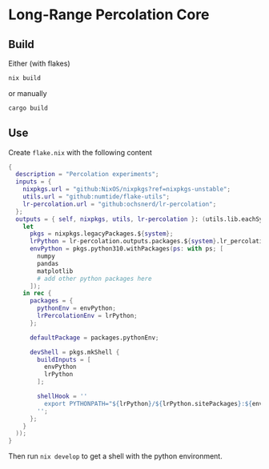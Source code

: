 # Long-Range Percolation Core

## Build

Either (with flakes)
```bash
nix build
```
or manually
```bash
cargo build
```

## Use

Create `flake.nix` with the following content

```nix
{
  description = "Percolation experiments";
  inputs = {
    nixpkgs.url = "github:NixOS/nixpkgs?ref=nixpkgs-unstable";
    utils.url = "github:numtide/flake-utils";
    lr-percolation.url = "github:ochsnerd/lr-percolation";
  };
  outputs = { self, nixpkgs, utils, lr-percolation }: (utils.lib.eachSystem ["x86_64-linux" ] (system:
    let
      pkgs = nixpkgs.legacyPackages.${system};
      lrPython = lr-percolation.outputs.packages.${system}.lr_percolation-python-env;
      envPython = pkgs.python310.withPackages(ps: with ps; [
        numpy
        pandas
        matplotlib
        # add other python packages here
      ]);
    in rec {
      packages = {
        pythonEnv = envPython;
        lrPercolationEnv = lrPython;
      };

      defaultPackage = packages.pythonEnv;

      devShell = pkgs.mkShell {
        buildInputs = [
          envPython
          lrPython
        ];

        shellHook = ''
          export PYTHONPATH="${lrPython}/${lrPython.sitePackages}:${envPython}/${envPython.sitePackages}:$PYTHONPATH"
        '';
      };
    }
  ));
}
```

Then run `nix develop` to get a shell with the python environment.
